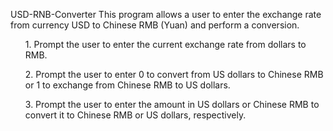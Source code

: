 USD-RNB-Converter
This program allows a user to enter the exchange rate from currency USD to Chinese RMB (Yuan) and perform a conversion.
<ol> 1. Prompt the user to enter the current exchange rate from dollars to RMB.</ol> 
<ol> 2. Prompt the user to enter 0 to convert from US dollars to Chinese RMB or 1 to exchange from Chinese RMB to US dollars.</ol> 
<ol> 3. Prompt the user to enter the amount in US dollars or Chinese RMB to convert it to Chinese RMB or US dollars, respectively.</ol>
